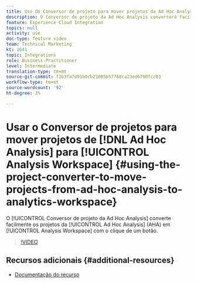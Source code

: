 ```yaml
---
title: Uso do Conversor de projeto para mover projetos da Ad Hoc Analysis para o Analytics Workspace
description: O Conversor de projeto da Ad Hoc Analysis converterá facilmente projetos da Ad Hoc Analysis (AHA) em projetos da Analysis Workspace com o clique de um botão.
feature: Experience Cloud Integration
topics: null
activity: use
doc-type: feature video
team: Technical Marketing
kt: 1641
topic: Integrations
role: Business Practitioner
level: Intermediate
translation-type: tm+mt
source-git-commit: f3b3fa7d91b0cb21005b57768ca23ed6700fcc03
workflow-type: tm+mt
source-wordcount: '92'
ht-degree: 3%

---
```



# Usar o Conversor de projetos para mover projetos de [!DNL Ad Hoc Analysis] para [!UICONTROL Analysis Workspace] {#using-the-project-converter-to-move-projects-from-ad-hoc-analysis-to-analytics-workspace}

O [!UICONTROL Conversor de projeto da Ad Hoc Analysis] converte facilmente os projetos da [!UICONTROL Ad Hoc Analysis] (AHA) em [!UICONTROL Analysis Workspace] com o clique de um botão.

>[!VIDEO](https://video.tv.adobe.com/v/23118/?quality=12)

## Recursos adicionais {#additional-resources}

* [Documentação do recurso](https://marketing.adobe.com/resources/help/en_US/analytics/aha2aw/)
